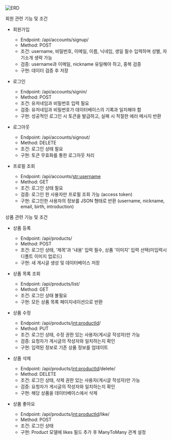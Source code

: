 ![ERD](https://github.com/user-attachments/assets/f770eb89-eb21-4e23-93ed-cd71fcf28497)


회원 관련 기능 및 조건

* 회원가입
    * Endpoint: /api/accounts/signup/
    * Method: POST
    * 조건: username, 비밀번호, 이메일, 이름, 닉네임, 생일 필수 입력하며 성별, 자기소개 생략 가능
    * 검증: username과 이메일, nickname 유일해야 하고, 중복 검증
    * 구현: 데이터 검증 후 저장

* 로그인
    * Endpoint: /api/accounts/signin/
    * Method: POST
    * 조건: 유저네임과 비밀번호 입력 필요
    * 검증: 유저네임과 비밀번호가 데이터베이스의 기록과 일치해야 함
    * 구현: 성공적인 로그인 시 토큰을 발급하고, 실패 시 적절한 에러 메시지 반환

* 로그아웃
    * Endpoint: /api/accounts/signout/
    * Method: DELETE
    * 조건: 로그인 상태 필요
    * 구현: 토큰 무효화를 통한 로그아웃 처리

* 프로필 조회
    * Endpoint: /api/accounts/<str:username>
    * Method: GET
    * 조건: 로그인 상태 필요
    * 검증: 로그인 한 사용자만 프로필 조회 가능 (access token)
    * 구현: 로그인한 사용자의 정보를 JSON 형태로 반환 (username, nickname, email, birth, introduction)


상품 관련 기능 및 조건

* 상품 등록
    * Endpoint: /api/products/
    * Method: POST
    * 조건: 로그인 상태, '제목'과 '내용' 입력 필수, 상품 '이미지' 입력 선택(미입력시 디폴트 이미지 업로드)
    * 구현: 새 게시글 생성 및 데이터베이스 저장

* 상품 목록 조회
    * Endpoint: /api/products/list/
    * Method: GET
    * 조건: 로그인 상태 불필요
    * 구현: 모든 상품 목록 페이지네이션으로 반환

* 상품 수정
    * Endpoint: /api/products/<int:productId>/
    * Method: PUT
    * 조건: 로그인 상태, 수정 권한 있는 사용자(게시글 작성자)만 가능
    * 검증: 요청자가 게시글의 작성자와 일치하는지 확인
    * 구현: 입력된 정보로 기존 상품 정보를 업데이트

* 상품 삭제
    * Endpoint: /api/products/<int:productId>/delete/
    * Method: DELETE
    * 조건: 로그인 상태, 삭제 권한 있는 사용자(게시글 작성자)만 가능
    * 검증: 요청자가 게시글의 작성자와 일치하는지 확인
    * 구현: 해당 상품을 데이터베이스에서 삭제

* 상품 좋아요
    * Endpoint: /api/products/<int:productId>/like/
    * Method: POST
    * 조건: 로그인 상태
    * 구현: Product 모델에 likes 필드 추가 후 ManyToMany 관계 설정
